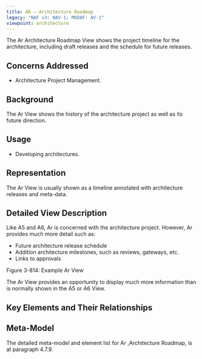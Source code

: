 ```yaml
---
title: AR – Architecture Roadmap
legacy: "NAF v3: NAV-1; MODAF: AV-1"
viewpoint: architecture
---
```


The Ar Architecture Roadmap View shows the project timeline for the architecture,
including draft releases and the schedule for future releases.

## Concerns Addressed

* Architecture Project Management.

## Background

The Ar View shows the history of the architecture project as well as its future
direction.

## Usage

* Developing architectures.

## Representation

The Ar View is usually shown as a timeline annotated with architecture releases and
meta-data.

## Detailed View Description

Like A5 and A6, Ar is concerned with the architecture project. However, Ar provides
much more detail such as:

* Future architecture release schedule
* Addition architecture milestones, such as reviews, gateways, etc.
* Links to approvals

Figure 3-814: Example Ar View

The Ar View provides an opportunity to display much more information than is
normally shown in the A5 or A6 View.

## Key Elements and Their Relationships


## Meta-Model

The detailed meta-model and element list for Ar ,Architecture Roadmap, is at
paragraph 4.7.9.
